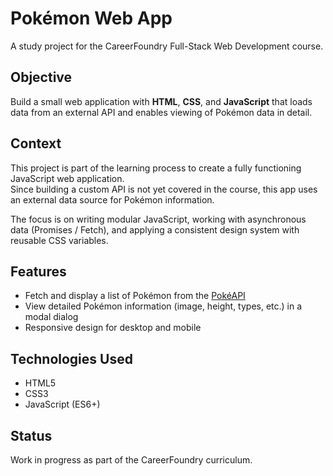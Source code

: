 # Pokémon Web App

A study project for the CareerFoundry Full-Stack Web Development course.

## Objective
Build a small web application with **HTML**, **CSS**, and **JavaScript** that loads data from an external API and enables viewing of Pokémon data in detail.

## Context
This project is part of the learning process to create a fully functioning JavaScript web application.  
Since building a custom API is not yet covered in the course, this app uses an external data source for Pokémon information.

The focus is on writing modular JavaScript, working with asynchronous data (Promises / Fetch), and applying a consistent design system with reusable CSS variables.

## Features
- Fetch and display a list of Pokémon from the [PokéAPI](https://pokeapi.co/)
- View detailed Pokémon information (image, height, types, etc.) in a modal dialog
- Responsive design for desktop and mobile

## Technologies Used
- HTML5
- CSS3
- JavaScript (ES6+)

## Status
Work in progress as part of the CareerFoundry curriculum.
